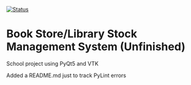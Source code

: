 [![Status](https://github.com/IXSTERNE/QVTK-Project/actions/workflows/pylint.yml/badge.svg?branch=main)](https://github.com/IXSTERNE/QVTK-Project/actions/workflows/pylint.yml?query=branch%3Amain)

# Book Store/Library Stock Management System (Unfinished)

School project using PyQt5 and VTK

Added a README.md just to track PyLint errors

